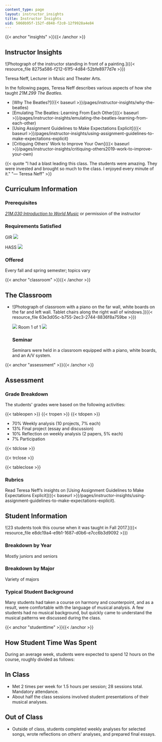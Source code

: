 ```yaml
---
content_type: page
layout: instructor_insights
title: Instructor Insights
uid: 5060b95f-152f-d848-f2c0-12f9928a4e84
---
```


{{< anchor "insights" >}}{{< /anchor >}}

Instructor Insights
-------------------

![Photograph of the instructor standing in front of a painting.]({{< resource_file 8275a586-f212-61f5-4d84-52bfe8977d7e >}})

Teresa Neff, Lecturer in Music and Theater Arts.

In the following pages, Teresa Neff describes various aspects of how she taught _21M.299 The Beatles._

*   [Why The Beatles?]({{< baseurl >}}/pages/instructor-insights/why-the-beatles)
*   [Emulating The Beatles: Learning From Each Other]({{< baseurl >}}/pages/instructor-insights/emulating-the-beatles-learning-from-each-other)
*   [Using Assignment Guidelines to Make Expectations Explicit]({{< baseurl >}}/pages/instructor-insights/using-assignment-guidelines-to-make-expectations-explicit)
*   [Critiquing Others’ Work to Improve Your Own]({{< baseurl >}}/pages/instructor-insights/critiquing-others2019-work-to-improve-your-own)

{{< quote "I had a blast leading this class. The students were amazing. They were invested and brought so much to the class. I enjoyed every minute of it." "— Teresa Neff" >}}

Curriculum Information
----------------------

### Prerequisites

[_21M.030 Introduction to World Music_](/courses/21m-030-introduction-to-world-music-spring-2013/) or permission of the instructor

### Requirements Satisfied

GIR ![](/images/educator/icon-question-gir.png)

HASS ![](/images/educator/icon-question-hass.png)

### Offered

Every fall and spring semester; topics vary

{{< anchor "classroom" >}}{{< /anchor >}}

The Classroom
-------------

*   ![Photograph of classroom with a piano on the far wall, white boards on the far and left wall. Tablet chairs along the right wall of windows.]({{< resource_file 63e3d05c-b755-2ec3-2744-8836f8a759be >}})
    
    ![](/images/educator/classroom_prev_dim.png) Room 1 of 1 ![](/images/educator/classroom_next_dim.png)
    
    ### Seminar
    
    Seminars were held in a classroom equipped with a piano, white boards, and an A/V system.
    

{{< anchor "assessment" >}}{{< /anchor >}}

Assessment
----------

### Grade Breakdown

The students' grades were based on the following activities:

{{< tableopen >}}
{{< tropen >}}
{{< tdopen >}}
- 70% Weekly analysis (10 projects, 7% each)
- 13% Final project (essay and discussion)
- 10% Reflection on weekly analysis (2 papers, 5% each)
- 7% Participation

{{< tdclose >}}

{{< trclose >}}

{{< tableclose >}}

### Rubrics

Read Teresa Neff’s insights on [Using Assignment Guidelines to Make Expectations Explicit]({{< baseurl >}}/pages/instructor-insights/using-assignment-guidelines-to-make-expectations-explicit).

Student Information
-------------------

![23 students took this course when it was taught in Fall 2017.]({{< resource_file e8dc19a4-e9b1-1687-d0b6-e7cc6b3d9092 >}})

### Breakdown by Year

Mostly juniors and seniors

### Breakdown by Major

Variety of majors 

### Typical Student Background

Many students had taken a course on harmony and counterpoint, and as a result, were comfortable with the language of musical analysis. A few students had no musical background, but quickly came to understand the musical patterns we discussed during the class.

{{< anchor "studenttime" >}}{{< /anchor >}}

How Student Time Was Spent
--------------------------

During an average week, students were expected to spend 12 hours on the course, roughly divided as follows:

In Class
--------

*   Met 2 times per week for 1.5 hours per session; 28 sessions total. Mandatory attendance.
*   About half the class sessions involved student presentations of their musical analyses.

Out of Class
------------

*   Outside of class, students completed weekly analyses for selected songs, wrote reflections on others’ analyses, and prepared final essays.